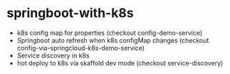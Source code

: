 # springboot-with-k8s


* k8s config map for properties (checkout config-demo-service)
* Springboot auto refresh when k8s configMap changes (checkout config-via-springcloud-k8s-demo-service)
* Service discovery in k8s
* hot deploy to k8s via skaffold dev mode (checkout service-discovery)
